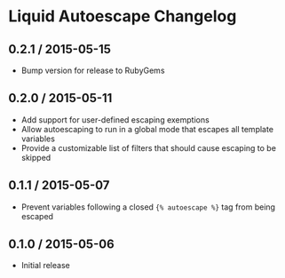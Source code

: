 # Liquid Autoescape Changelog

## 0.2.1 / 2015-05-15

* Bump version for release to RubyGems

## 0.2.0 / 2015-05-11

* Add support for user-defined escaping exemptions
* Allow autoescaping to run in a global mode that escapes all template variables
* Provide a customizable list of filters that should cause escaping to be skipped

## 0.1.1 / 2015-05-07

* Prevent variables following a closed `{% autoescape %}` tag from being escaped

## 0.1.0 / 2015-05-06

* Initial release
